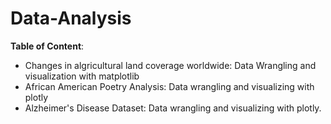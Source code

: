 # Data-Analysis


**Table of Content**:
- Changes in algricultural land coverage worldwide: Data Wrangling and visualization with matplotlib
- African American Poetry Analysis: Data wrangling and visualizing with plotly
- Alzheimer's Disease Dataset: Data wrangling and visualizing with plotly.
